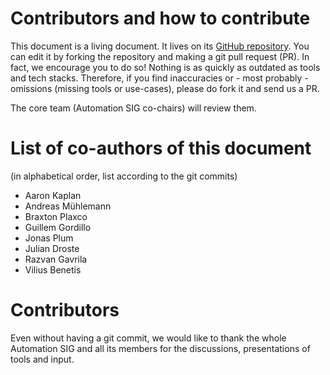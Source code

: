 # Contributors and how to contribute

This document is a living document. It lives on its [GitHub repository](https://github.com/FIRSTdotorg/automation-sig-www/).
You can edit it by forking the repository and making a git pull request (PR). In fact, we encourage you to do so!
Nothing is as quickly as outdated as tools and tech stacks. Therefore, if you find inaccuracies or - most probably - omissions (missing tools or use-cases), 
please do fork it and send us a PR.

The core team (Automation SIG co-chairs) will review them.

# List of co-authors of this document

(in alphabetical order, list according to the git commits)

* Aaron Kaplan
* Andreas Mühlemann
* Braxton Plaxco
* Guillem Gordillo
* Jonas Plum
* Julian Droste
* Razvan Gavrila
* Vilius Benetis

# Contributors

Even without having a git commit, we would like to thank the whole Automation SIG and all its members for the discussions, presentations of tools and input.
